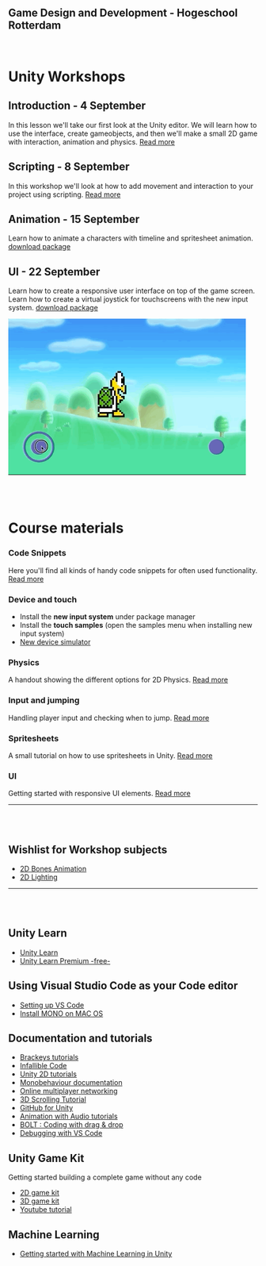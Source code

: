 ## Game Design and Development - Hogeschool Rotterdam

<br>

# Unity Workshops

## Introduction - 4 September
In this lesson we'll take our first look at the Unity editor. We will learn how to use the interface, create gameobjects, and then we'll make a small 2D game with interaction, animation and physics.
[Read more](introduction.md)

## Scripting - 8 September
In this workshop we'll look at how to add movement and interaction to your project using scripting. [Read more](scripting.md)

## Animation - 15 September
Learn how to animate a characters with timeline and spritesheet animation. [download package](./downloads/animationworkshop.package)

## UI - 22 September
Learn how to create a responsive user interface on top of the game screen. Learn how to create a virtual joystick for touchscreens with the new input system. [download package](./downloads/uiworkshop_start.unitypackage)

![screenshot](./screenshots/virtualjoystick.gif)

<br>
<br>


# Course materials

### Code Snippets
Here you'll find all kinds of handy code snippets for often used functionality.
[Read more](snippets.md)

### Device and touch

- Install the **new input system** under package manager
- Install the **touch samples** (open the samples menu when installing new input system)
- [New device simulator](https://www.youtube.com/watch?v=uokF9CmUs9c)

### Physics
A handout showing the different options for 2D Physics.
[Read more](physics.md)

### Input and jumping
Handling player input and checking when to jump. [Read more](player.md)

### Spritesheets
A small tutorial on how to use spritesheets in Unity.
[Read more](spritesheets.md)

### UI
Getting started with responsive UI elements.
[Read more](canvas.md)

---
<Br>
<br>

## Wishlist for Workshop subjects

- [2D Bones Animation](https://blogs.unity3d.com/2018/11/09/getting-started-with-unitys-2d-animation-package/)
- [2D Lighting](https://www.youtube.com/watch?v=nkgGyO9VG54) 

---

<br>
<br>

## Unity Learn

- [Unity Learn](https://learn.unity.com)
- [Unity Learn Premium -free-](https://unity.com/products/learn-premium)

## Using Visual Studio Code as your Code editor

- [Setting up VS Code](https://code.visualstudio.com/docs/other/unity)
- [Install MONO on MAC OS](https://www.mono-project.com/download/stable/)

## Documentation and tutorials

- [Brackeys tutorials](https://www.youtube.com/c/Brackeys)
- [Infallible Code](https://www.youtube.com/c/InfallibleCode)
- [Unity 2D tutorials](https://unity3d.com/learn/tutorials/topics/2d-game-creation/)
- [Monobehaviour documentation](https://docs.unity3d.com/ScriptReference/MonoBehaviour.html)
- [Online multiplayer networking](https://unity3d.com/learn/tutorials/topics/multiplayer-networking)
- [3D Scrolling Tutorial](https://www.youtube.com/watch?v=HrDxnMI7pCc)
- [GitHub for Unity](https://unity.github.com)
- [Animation with Audio tutorials](https://www.youtube.com/channel/UCBkub2TsbCFIfdhuxRr2Lrw/videos)
- [BOLT : Coding with drag & drop](https://ludiq.io/bolt)
- [Debugging with VS Code](https://www.youtube.com/watch?v=qCkFzMSILzk)

## Unity Game Kit

Getting started building a complete game without any code

- [2D game kit](https://unity3d.com/learn/tutorials/s/2d-game-kit)
- [3D game kit](https://unity3d.com/learn/tutorials/s/3d-game-kit)
- [Youtube tutorial](https://www.youtube.com/watch?v=qsU4nM0L_n0)

## Machine Learning

- [Getting started with Machine Learning in Unity](https://github.com/HR-CMGT/TLE3-machine-learning/blob/master/unity.md)


